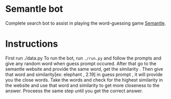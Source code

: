 # Semantle bot

Complete search bot to assist in playing the word-guessing game [Semantle](https://semantle.com/).

# Instructions
First run ./data.py
To run the bot, run `./run.py` and follow the prompts and give any random word when guess prompt occured. After that go to the semantle website and provide the same word, get the similarity . Then give that word and similarity[ex: elephant , 2.19] in guess prompt , it will provide you the close words. Take the words and check for the highest similarity in the website and use that word and similarity to get more closeness to the answer. Proceess the same step until you get the correct answer.
